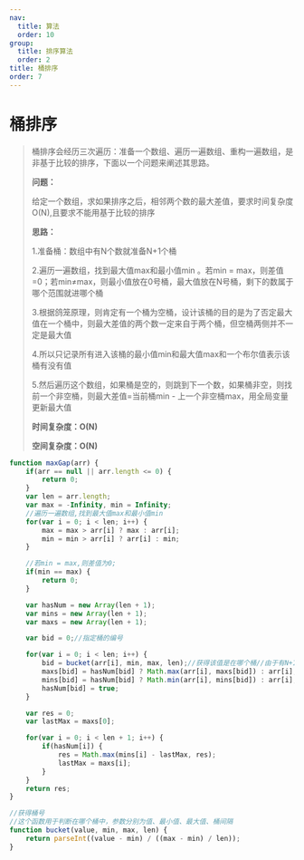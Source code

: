 ```yaml
---
nav:
  title: 算法
  order: 10
group:
  title: 排序算法
  order: 2
title: 桶排序
order: 7
---
```


# 桶排序

> 桶排序会经历三次遍历：准备一个数组、遍历一遍数组、重构一遍数组，是非基于比较的排序，下面以一个问题来阐述其思路。
>
> **问题：**
>
> 给定一个数组，求如果排序之后，相邻两个数的最大差值，要求时间复杂度O(N),且要求不能用基于比较的排序
>
> **思路：**
>
> 1.准备桶：数组中有N个数就准备N+1个桶
>
> 2.遍历一遍数组，找到最大值max和最小值min 。若min = max，则差值=0；若min≠max，则最小值放在0号桶，最大值放在N号桶，剩下的数属于哪个范围就进哪个桶
>
> 3.根据鸽笼原理，则肯定有一个桶为空桶，设计该桶的目的是为了否定最大值在一个桶中，则最大差值的两个数一定来自于两个桶，但空桶两侧并不一定是最大值
>
> 4.所以只记录所有进入该桶的最小值min和最大值max和一个布尔值表示该桶有没有值
>
> 5.然后遍历这个数组，如果桶是空的，则跳到下一个数，如果桶非空，则找前一个非空桶，则最大差值=当前桶min - 上一个非空桶max，用全局变量更新最大值
>
> **时间复杂度：O(N)**
>
> **空间复杂度：O(N)**

```js
function maxGap(arr) {
    if(arr == null || arr.length <= 0) {
        return 0;
    }
    var len = arr.length;
    var max = -Infinity, min = Infinity;
    //遍历一遍数组,找到最大值max和最小值min
    for(var i = 0; i < len; i++) {
        max = max > arr[i] ? max : arr[i];
        min = min > arr[i] ? arr[i] : min;
    }

    //若min = max,则差值为0;
    if(min == max) {
        return 0;
    }

    var hasNum = new Array(len + 1);
    var mins = new Array(len + 1);
    var maxs = new Array(len + 1);

    var bid = 0;//指定桶的编号

    for(var i = 0; i < len; i++) {
        bid = bucket(arr[i], min, max, len);//获得该值是在哪个桶//由于有N+1个桶，所以间隔就是N个，所以此处除以的是len，然后通过这个函数得到应该放到哪个桶里
        maxs[bid] = hasNum[bid] ? Math.max(arr[i], maxs[bid]) : arr[i];
        mins[bid] = hasNum[bid] ? Math.min(arr[i], mins[bid]) : arr[i];
        hasNum[bid] = true;
    }

    var res = 0;
    var lastMax = maxs[0];

    for(var i = 0; i < len + 1; i++) {
        if(hasNum[i]) {
            res = Math.max(mins[i] - lastMax, res);
            lastMax = maxs[i];
        }
    }
    return res;
}

//获得桶号
//这个函数用于判断在哪个桶中，参数分别为值、最小值、最大值、桶间隔
function bucket(value, min, max, len) {
    return parseInt((value - min) / ((max - min) / len));
}
```

